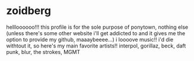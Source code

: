 # zoidberg
hellloooooo!!! this profile is for the sole purpose of ponytown, nothing else (unless there's some other website i'll get addicted to and it gives me the option to provide my github, maaaybeeee...)
i loooove music!! i'd die withtout it, so here's my main favorite artists!!
interpol, gorillaz, beck, daft punk, blur, the strokes, MGMT
